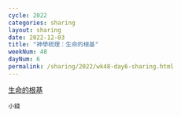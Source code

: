 ```yaml
---
cycle: 2022
categories: sharing
layout: sharing
date: 2022-12-03
title: "神學梳理：生命的根基"
weekNum: 48
dayNum: 6
permalink: /sharing/2022/wk48-day6-sharing.html
---
```


[生命的根基](https://eccseattle.github.io/media/sharing/2022/wk048/2022-12-03-bin.m4a)

`小錢`

